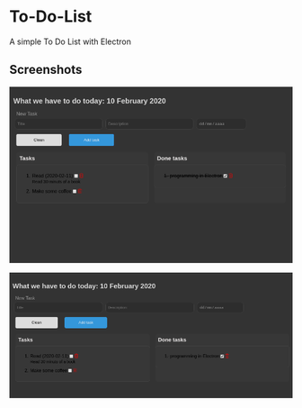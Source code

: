 # To-Do-List
A simple To Do List with Electron

## Screenshots
![](screenshots/gif.gif)

![](screenshots/screenshot01.png)
